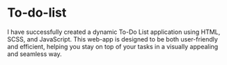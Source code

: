 # To-do-list
I have successfully created a dynamic To-Do List application using HTML, SCSS, and JavaScript. This web-app is designed to be both user-friendly and efficient, helping you stay on top of your tasks in a visually appealing and seamless way.
